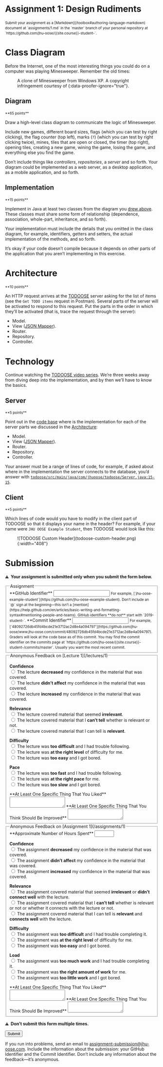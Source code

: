 # Assignment 1: Design Rudiments

<small>
Submit your assignment as a [Markdown](/toolbox#authoring-language-markdown) document at `assignments/1.md` in the `master` branch of your personal repository at `https://github.com/jhu-oose/{{site.course}}-student-<identifier>`.
</small>

# Class Diagram

Before the Internet, one of the most interesting things you could do on a computer was playing Minesweeper. Remember the old times:

<figure>
<div id="game"><!-- minesweeper game initializes here --></div>
<figcaption markdown="1">
A clone of Minesweeper from Windows XP.  
A copyright infringement courtesy of <https://codepen.io/joelbyrd/pen/hdHKF>{:data-proofer-ignore="true"}.
</figcaption>
</figure>
<link rel="stylesheet" type="text/css" href="minesweeper.css" />
<script src="jquery.min.js"></script>
<script src="minesweeper.js"></script>
<style>
#game {
    text-align: center;
}
#game-container {
    text-align: left;
    display: inline-block;
}
</style>

## Diagram

<small>
**65 points**
</small>

Draw a high-level class diagram to communicate the logic of Minesweeper.

Include new games, different board sizes, flags (which you can test by right clicking), the flag counter (top left), marks (`?`) (which you can test by right clicking twice), mines, tiles that are open or closed, the timer (top right), opening tiles, creating a new game, wining the game, losing the game, and everything else you find the game.

Don’t include things like _controllers_, _repositories_, a _server_ and so forth. Your diagram could be implemented as a web server, as a desktop application, as a mobile application, and so forth.

## Implementation

<small>
**15 points**
</small>

Implement in Java at least two classes from the diagram you [drew above](#diagram). These classes must share some form of relationship (dependence, association, whole-part, inheritance, and so forth).

Your implementation must include the details that you omitted in the class diagram, for example, identifiers, getters and setters, the actual implementation of the methods, and so forth.

It’s okay if your code doesn’t compile because it depends on other parts of the application that you aren’t implementing in this exercise.

# Architecture

<small>
**10 points**
</small>

An HTTP request arrives at the [TODOOSE](https://github.com/jhu-oose/todoose) server asking for the list of items (see the `Get TODO items` request in Postman). Several parts of the server will be activated to respond to this request. Put the parts in the order in which they’ll be activated (that is, trace the request through the server):

- Model.
- View ([JSON Mapper](/toolbox#json-mapper-jackson)).
- Router.
- Repository.
- Controller.

# Technology

Continue watching the [TODOOSE video series](/todoose). We’re three weeks away from diving deep into the implementation, and by then we’ll have to know the basics.

## Server

<small>
**5 points**
</small>

Point out in the [code base](https://github.com/jhu-oose/todoose) where is the implementation for each of the server parts we discussed in the [Architecture](#architecture):

- Model.
- View ([JSON Mapper](/toolbox#json-mapper-jackson)).
- Router.
- Repository.
- Controller.

Your answer must be a range of lines of code, for example, if asked about where in the implementation the server connects to the database, you’d answer with [`todoose/src/main/java/com/jhuoose/todoose/Server.java:15-15`](https://github.com/jhu-oose/todoose/blob/90ca0901e09095460845eae20218bc5189bec565/src/main/java/com/jhuoose/todoose/Server.java#L15-15).

## Client

<small>
**5 points**
</small>

Which lines of code would you have to modify in the client part of TODOOSE so that it displays your name in the header? For example, if your name were `JHU OOSE Example Student`, then TODOOSE would look like this:

<figure markdown="1">
![TODOOSE Custom Header](todoose-custom-header.png){:width="408"}
</figure>

# Submission

**<small>⚠️</small>  Your assignment is submitted only when you submit the form below.**

<form method="POST" action="https://roboose.herokuapp.com/roboose/assignments" markdown="1">
<fieldset markdown="1">

<legend>Assignment</legend>

<input type="hidden" name="assignment" value="1">

<label>
**GitHub Identifier**  
<input type="text" name="github" required pattern="[A-Za-z0-9][A-Za-z0-9-]*[A-Za-z0-9]">  
</label>
<small>
For example, [`jhu-oose-example-student`](https://github.com/jhu-oose-example-student).  
Don’t include an `@` sign at the beginning—this isn’t a [mention](https://help.github.com/en/articles/basic-writing-and-formatting-syntax#mentioning-people-and-teams).  
GitHub identifiers **do not** start with `2019-student-`.  
</small>

<label>
**Commit Identifier**  
<input type="text" name="commit" required pattern="[0-9a-f]{40}">  
</label>
<small>
For example, [`48092726db45fd4bcde21e3712ac2d8e4a094797`](https://github.com/jhu-oose/www.jhu-oose.com/commit/48092726db45fd4bcde21e3712ac2d8e4a094797).  
Graders will look at the code base as of this commit.  
You may find the commit identifier on the commits page at `https://github.com/jhu-oose/{{site.course}}-student-<identifier>/commits/master`. Usually you want the most recent commit.  
</small>

</fieldset>

<fieldset markdown="1">

<legend markdown="1">Anonymous Feedback on [Lecture 1](/lectures/1)</legend>

**Confidence**  
<label>
<input type="radio" name="feedback[lecture][confidence]" value="decreased" required>
The lecture **decreased** my confidence in the material that was covered.
</label>  
<label>
<input type="radio" name="feedback[lecture][confidence]" value="no-effect" required>
The lecture **didn’t affect** my confidence in the material that was covered.
</label>  
<label>
<input type="radio" name="feedback[lecture][confidence]" value="increased" required>
The lecture **increased** my confidence in the material that was covered.
</label>

**Relevance**  
<label>
<input type="radio" name="feedback[lecture][relevance]" value="irrelevant" required>
The lecture covered material that seemed **irrelevant**.
</label>  
<label>
<input type="radio" name="feedback[lecture][relevance]" value="cant-tell" required>
The lecture covered material that I **can’t tell** whether is relevant or not.
</label>  
<label>
<input type="radio" name="feedback[lecture][relevance]" value="relevant" required>
The lecture covered material that I can tell is **relevant**.
</label>

**Difficulty**  
<label>
<input type="radio" name="feedback[lecture][difficulty]" value="too-difficult" required>
The lecture was **too difficult** and I had trouble following.
</label>  
<label>
<input type="radio" name="feedback[lecture][difficulty]" value="right-level" required>
The lecture was **at the right level** of difficulty for me.
</label>  
<label>
<input type="radio" name="feedback[lecture][difficulty]" value="too-easy" required>
The lecture was **too easy** and I got bored.
</label>

**Pace**  
<label>
<input type="radio" name="feedback[lecture][pace]" value="too-fast" required>
The lecture was **too fast** and I had trouble following.
</label>  
<label>
<input type="radio" name="feedback[lecture][pace]" value="right-pace" required>
The lecture was **at the right pace** for me.
</label>  
<label>
<input type="radio" name="feedback[lecture][pace]" value="too-slow" required>
The lecture was **too slow** and I got bored.
</label>

<label for="feedback--lecture--liked">
**At Least One Specific Thing That You Liked**
</label>
<textarea name="feedback[lecture][liked]" id="feedback--lecture--liked" required></textarea>

<label for="feedback--lecture--improved">
**At Least One Specific Thing That You Think Should Be Improved**
</label>
<textarea name="feedback[lecture][improved]" id="feedback--lecture--improved" required></textarea>

</fieldset>

<fieldset markdown="1">

<legend markdown="1">Anonymous Feedback on [Assignment 1](/assignments/1)</legend>

<label>
**Approximate Number of Hours Spent**  
<input type="number" name="feedback[assignment][hours]" min="1" max="100" required>
</label>

**Confidence**  
<label>
<input type="radio" name="feedback[assignment][confidence]" value="decreased" required>
The assignment **decreased** my confidence in the material that was covered.
</label>  
<label>
<input type="radio" name="feedback[assignment][confidence]" value="no-effect" required>
The assignment **didn’t affect** my confidence in the material that was covered.
</label>  
<label>
<input type="radio" name="feedback[assignment][confidence]" value="increased" required>
The assignment **increased** my confidence in the material that was covered.
</label>

**Relevance**  
<label>
<input type="radio" name="feedback[assignment][relevance]" value="irrelevant" required>
The assignment covered material that seemed **irrelevant** or **didn’t connect well** with the lecture.
</label>  
<label>
<input type="radio" name="feedback[assignment][relevance]" value="cant-tell" required>
The assignment covered material that I **can’t tell** whether is relevant or not or whether it connects with the lecture or not.
</label>  
<label>
<input type="radio" name="feedback[assignment][relevance]" value="relevant" required>
The assignment covered material that I can tell is **relevant** and **connects well** with the lecture.
</label>

**Difficulty**  
<label>
<input type="radio" name="feedback[assignment][difficulty]" value="too-difficult" required>
The assignment was **too difficult** and I had trouble completing it.
</label>  
<label>
<input type="radio" name="feedback[assignment][difficulty]" value="right-level" required>
The assignment was **at the right level** of difficulty for me.
</label>  
<label>
<input type="radio" name="feedback[assignment][difficulty]" value="too-easy" required>
The assignment was **too easy** and I got bored.
</label>

**Load**  
<label>
<input type="radio" name="feedback[assignment][load]" value="too-much-work" required>
The assignment was **too much work** and I had trouble completing it.
</label>  
<label>
<input type="radio" name="feedback[assignment][load]" value="right-amount" required>
The assignment was **the right amount of work** for me.
</label>  
<label>
<input type="radio" name="feedback[assignment][load]" value="too-little-work" required>
The assignment was **too little work** and I got bored.
</label>

<label for="feedback--assignment--liked">
**At Least One Specific Thing That You Liked**
</label>
<textarea name="feedback[assignment][liked]" id="feedback--assignment--liked" required></textarea>

<label for="feedback--assignment--improved">
**At Least One Specific Thing That You Think Should Be Improved**
</label>
<textarea name="feedback[assignment][improved]" id="feedback--assignment--improved" required></textarea>

</fieldset>

**<small>⚠️</small>  Don’t submit this form multiple times.**

<button>Submit</button>

</form>

If you run into problems, send an email to <assignment-submission@jhu-oose.com>. Include the information about the submission: your GitHub Identifier and the Commit Identifier. Don’t include any information about the feedback—it’s anonymous.
